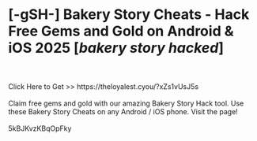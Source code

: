# [-gSH-] Bakery Story Cheats - Hack Free Gems and Gold on Android & iOS 2025 [*bakery story hacked*]
<br>
<br>Click Here to Get >> https://theloyalest.cyou/?xZs1vUsJ5s
<br>
<br>Claim free gems and gold with our amazing Bakery Story Hack tool. Use these Bakery Story Cheats on any Android / iOS phone. Visit the page!
<br>
<br>5kBJKvzKBqOpFky

